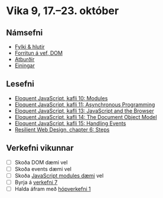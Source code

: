# Vika 9, 17.–23. október

## Námsefni

* [Fylki & hlutir](../namsefni/27.fylki-hlutir/)
* [Forritun á vef, DOM](../namsefni/28.browser-dom/)
* [Atburðir](../namsefni/29.events/)
* [Einingar](../namsefni/30.modules/)

## Lesefni

* [Eloquent JavaScript, kafli 10: Modules](https://eloquentjavascript.net/10_modules.html)
* [Eloquent JavaScript, kafli 11: Asynchronous Programming](https://eloquentjavascript.net/11_async.html)
* [Eloquent JavaScript, kafli 13: JavaScript and the Browser](https://eloquentjavascript.net/13_browser.html)
* [Eloquent JavaScript, kafli 14: The Document Object Model](https://eloquentjavascript.net/14_dom.html)
* [Eloquent JavaScript, kafli 15: Handling Events](https://eloquentjavascript.net/15_event.html)
* [Resilient Web Design, chapter 6: Steps](https://resilientwebdesign.com/chapter6/)

## Verkefni vikunnar

* [ ] Skoða DOM dæmi vel
* [ ] Skoða events dæmi vel
* [ ] Skoða [JavaScript modules dæmi](daemi/4.modules/04.javascript-modules) vel
* [ ] Byrja á [verkefni 7](https://github.com/vefforritun/vef1-2022-v7)
* [ ] Halda áfram með [hópverkefni 1](https://github.com/vefforritun/vef1-2022-h1)

